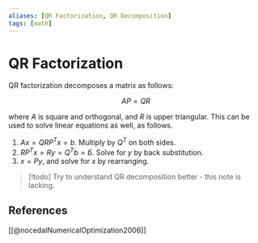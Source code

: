 ```yaml
---
aliases: [QR Factorization, QR Decomposition]
tags: [math]
---
```

# QR Factorization

QR factorization decomposes a matrix as follows:

$$
AP = QR
$$

where $A$ is square and orthogonal, and $R$ is upper triangular. This can be used to solve linear equations as well, as follows.

1. $Ax = QRP^Tx = b$. Multiply by $Q^T$ on both sides.
2. $RP^Tx = Ry = Q^Tb = \hat{b}$. Solve for $y$ by back substitution.
3. $x = Py$, and solve for $x$ by rearranging.

>[!todo]
>Try to understand QR decomposition better - this note is lacking.

## References

[[@nocedalNumericalOptimization2006]]
